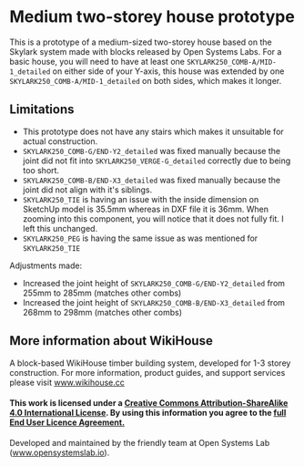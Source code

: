 # Medium two-storey house prototype 
This is a prototype of a medium-sized two-storey house based on the Skylark system made with blocks released by Open Systems Labs. For a basic house, you will need to have at least one `SKYLARK250_COMB-A/MID-1_detailed` on either side of your Y-axis, this house was extended by one `SKYLARK250_COMB-A/MID-1_detailed` on both sides, which makes it longer.

## Limitations
- This prototype does not have any stairs which makes it unsuitable for actual construction.
- `SKYLARK250_COMB-G/END-Y2_detailed` was fixed manually because the joint did not fit into `SKYLARK250_VERGE-G_detailed` correctly due to being too short.
- `SKYLARK250_COMB-B/END-X3_detailed` was fixed manually because the joint did not align with it's siblings.
- `SKYLARK250_TIE` is having an issue with the inside dimension on SketchUp model is 35.5mm whereas in DXF file it is 36mm. When zooming into this component, you will notice that it does not fully fit. I left this unchanged.
- `SKYLARK250_PEG` is having the same issue as was mentioned for `SKYLARK250_TIE`

Adjustments made: 
- Increased the joint height of `SKYLARK250_COMB-G/END-Y2_detailed` from 255mm to 285mm (matches other combs)
- Increased the joint height of `SKYLARK250_COMB-B/END-X3_detailed` from 268mm to 298mm (matches other combs)

## More information about WikiHouse
A block-based WikiHouse timber building system, developed for 1-3 storey construction.
For more information, product guides, and support services please visit www.wikihouse.cc

#### This work is licensed under a <a rel="license" href="http://creativecommons.org/licenses/by-sa/4.0/">Creative Commons Attribution-ShareAlike 4.0 International License</a>.  By using this information you agree to the <a href="https://www.wikihouse.cc/terms">full End User Licence Agreement.</a> 

Developed and maintained by the friendly team at Open Systems Lab (www.opensystemslab.io).